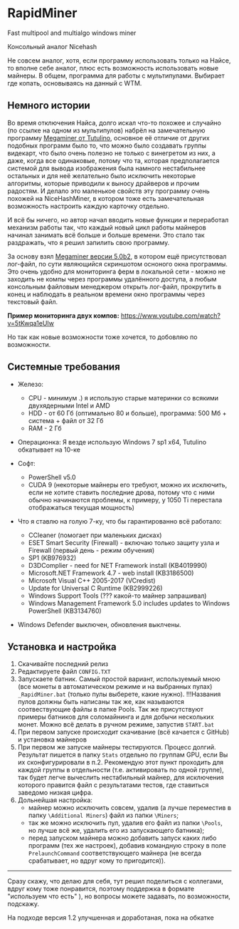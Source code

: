 # RapidMiner #
Fast multipool and multialgo windows miner

Консольный аналог Nicehash

Не совсем аналог, хотя, если программу использовать только на Найсе, то вполне себе аналог, плюс есть возможность использовать новые майнеры. В общем, программа для работы с мультипулами. Выбирает где копать, основываясь на данный с WTM.

## Немного истории ##
Во время отключения Найса, долго искал что-то похожее и случайно (по ссылке на одном из мультипулов) набрёл на замечательную программу [Megaminer от Tutulino](https://github.com/tutulino/Megaminer), основное её отличие от других подобных программ было то, что можно было создавать группы видекарт, что было очень полезно не только с винегретом из них, а даже, когда все одинаковые, потому что та, которая предполагается системой для вывода изображения была намного нестабильнее остальных и для неё желательно было исключить некоторые алгоритмы, которые приводили к выносу драйверов и прочим радостям. И делало это маленькое свойств эту программу очень похожей на NiceHashMiner, в котором тоже есть замечательная возможность настроить каждую карточку отдельно.

И всё бы ничего, но автор начал вводить новые функции и переработал механизм работы так, что каждый новый цикл работы майнеров начинал занимать всё больше и больше времени. Это стало так раздражать, что я решил запилить свою программу.

За основу взял [Megaminer версии 5.0b2](https://github.com/tutulino/Megaminer/releases/tag/5.0-beta2), в котором ещё присутствовал лог-файл, по сути являющийся скриншотом осноного окна программы. Это очень удобно для мониторинга ферм в локальной сети - можно не заходить не компы через программы удалённого доступа, а любым консольным файловым менеджером открыть лог-файл, прокрутить в конец и наблюдать в реальном времени окно программы через текстовый файл.

**Пример мониторинга двух компов:**
https://www.youtube.com/watch?v=5tKwqa1eUIw

Но так как новые возможности тоже хочется, то добовляю по возможности.

## Системные требования ##
- Железо:
	- CPU - минимум .) я использую старые материнки со всякими двухядерными Intel и AMD
	- HDD - от 60 Гб (оптимально 80 и больше), программа: 500 Мб + система + файл от 32 Гб
	- RAM - 2 Гб
- Операционка: Я везде использую Windows 7 sp1 x64, Tutulino обкатывает на 10-ке

- Софт:	
	- PowerShell v5.0
	- CUDA 9 (некоторые майнеры его требуют, можно их исключить, если не хотите ставить последние дрова, 
		потому что с ними обычно начинаются проблемы, к примеру, у 1050 Ti перестала отображаться текущая мощность)

- Что я ставлю на голую 7-ку, что бы гарантированно всё работало:
	 - CCleaner (помогает при маленьких дисках)
	 - ESET Smart Security (Firewall) - включаю только защиту узла и Firewall (первый день - режим обучения)
	 - SP1 (KB976932)
	 - D3DComplier - need for NET Framework install (KB4019990)
	 - Microsoft.NET Framework 4.7 - web install (KB3186500)
	 - Microsoft Visual C++ 2005-2017 (VCredist)
	 - Update for Universal C Runtime (KB2999226)
	 - Windows Support Tools (??? какой-то майнер запрашивал)
	 - Windows Management Framework 5.0 includes updates to Windows PowerShell (KB3134760)	
- Windows Defender выключен, обновления выклчены.
		
## Установка и настройка ##

1. Скачивайте последний релиз
2. Редактируете файл `CONFIG.TXT`
3. Запускаете батник. Самый простой вариант, используемый мною (все монеты в автоматическом режиме и на выбранных пулах) `_RapidMiner.bat` (только пулы выберете, какие нужно). !!!Названия пулов должны быть написаны так же, как называются соотвествующие файлы в папке Pools. Так же присутствуют примеры батников для соломайнинга и для добычи нескольких монет. Можно всё делать в ручном режиме, запустив `START.bat`
4. При первом запуске происходит скачивание (всё качается с GitHub) и установка майнеров
5. При первом же запуске майнеры тестируются. Процесс долгий. Результат пишется в папку `Stats` отдельно по группам GPU, если Вы их сконфигурировали в п.2. Рекомендую этот пункт проходить для каждой группы в отдельности (т.е. активировать по одной группе), так будет легче вычеслить нестабильный майнер, для исключения которого правится файл с результатами тестов, где ставиться заведомо низкая цифра. 
6. Дольнейшая настройка:
	- майнер можно исключить совсем, удалив (а лучше переместив в папку `\Additional Miners`) файл из папки `\Miners`;
	- так же можно исключить пул, удалив его файл из папки `\Pools`, но лучше всё же, удалить его из запускающего батника);
	- перед запуском майнера можно добавить запуск каких либо программ (тех же настроек), добавив командную строку в поле
	  `PrelaunchCommand` соответствующего майнера (не всегда срабатывает, но вдруг кому то пригодится)).

------

Сразу скажу, что делаю для себя, тут решил поделиться с коллегами, вдруг кому тоже понравится, поэтому поддержка в формате "используем что есть" ), но вопросы можете задавать, по возможности, подскажу. 

На подходе версия 1.2 улучшенная и доработаная, пока на обкатке
